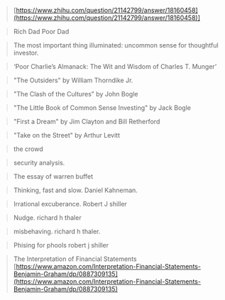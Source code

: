 > [https://www.zhihu.com/question/21142799/answer/18160458](https://www.zhihu.com/question/21142799/answer/18160458)]

> Rich Dad Poor Dad

> The most important thing illuminated: uncommon sense for thoughtful investor.

> ‘Poor Charlie’s Almanack: The Wit and Wisdom of Charles T. Munger’

>  "The Outsiders" by William Thorndike Jr.

>  "The Clash of the Cultures" by John Bogle

> "The Little Book of Common Sense Investing" by Jack Bogle

> "First a Dream" by Jim Clayton and Bill Retherford

> "Take on the Street" by Arthur Levitt

> the crowd

> security analysis.

> The essay of warren buffet

> Thinking,  fast and slow. Daniel Kahneman.

> Irrational excuberance. Robert J shiller

> Nudge. richard h thaler

> misbehaving.  richard h thaler.

> Phising for phools robert j shiller

>



> The Interpretation of Financial Statements [https://www.amazon.com/Interpretation-Financial-Statements-Benjamin-Graham/dp/0887309135](https://www.amazon.com/Interpretation-Financial-Statements-Benjamin-Graham/dp/0887309135)


<!--stackedit_data:
eyJoaXN0b3J5IjpbLTg1ODY3MDE0NCwtMzU0NjQ0NDQ0LDYxNj
kzOTIwNSwxNDUyNzU3OTksMTY5NTA0MTYyOCw2MTc5MTY3NzQs
LTE1MDMxODM0NTRdfQ==
-->